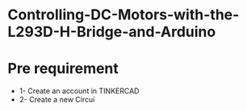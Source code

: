 # Controlling-DC-Motors-with-the-L293D-H-Bridge-and-Arduino
# Pre requirement
* 1- Create an account in TINKERCAD
* 2- Create a new Circui
